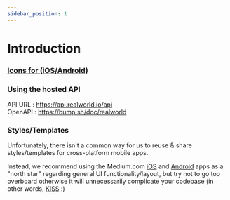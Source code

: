 ```yaml
---
sidebar_position: 1
---
```


# Introduction

### [Icons for (iOS/Android)](https://github.com/gothinkster/realworld/tree/master/spec/mobile_icons)

### Using the hosted API

API URL : https://api.realworld.io/api    
OpenAPI : https://bump.sh/doc/realworld


### Styles/Templates

Unfortunately, there isn't a common way for us to reuse & share styles/templates for cross-platform mobile apps.

Instead, we recommend using the Medium.com [iOS](https://itunes.apple.com/us/app/medium/id828256236?mt=8) and [Android](https://play.google.com/store/apps/details?id=com.medium.reader&hl=en) apps as a "north star" regarding general UI functionality/layout, but try not to go too overboard otherwise it will unnecessarily complicate your codebase (in other words, [KISS](https://en.wikipedia.org/wiki/KISS_principle) :)
